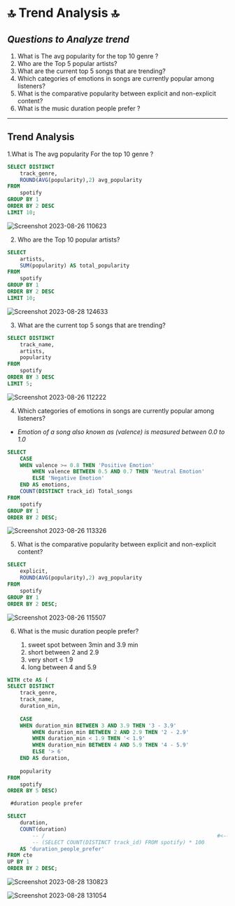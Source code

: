 
# 🔝 Trend Analysis 🔝
## _Questions to Analyze trend_

1. What is The avg popularity for the top 10 genre ?
2. Who are the Top 5 popular artists?
3. What are the current top 5 songs that are trending?
4. Which categories of emotions in songs are currently popular among listeners?
5. What is the comparative popularity between explicit and non-explicit content?
6. What is the music duration people prefer ?
----------------------------------------------------------------------------------------------------------------------------------------------------------------------------

## Trend Analysis
1.What is The avg popularity For the top 10 genre ?

```SQL
SELECT DISTINCT
    track_genre,
    ROUND(AVG(popularity),2) avg_popularity
FROM 
    spotify
GROUP BY 1
ORDER BY 2 DESC
LIMIT 10;
```
![Screenshot 2023-08-26 110623](https://github.com/SRG69/Spotify-database/assets/131379055/2ae5ce50-e439-47ef-a4df-755adf78ae7a)

2. Who are the Top 10 popular artists?

```SQL
SELECT
	artists,
	SUM(popularity) AS total_popularity
FROM
	spotify
GROUP BY 1
ORDER BY 2 DESC
LIMIT 10;
```
![Screenshot 2023-08-28 124633](https://github.com/SRG69/Spotify-database/assets/131379055/47a7d24a-9448-44cc-9c4b-5cc54f369762)


3. What are the current top 5 songs that are trending?
```SQL
SELECT DISTINCT
    track_name,
    artists,
    popularity
FROM 
	spotify
ORDER BY 3 DESC
LIMIT 5;
```
![Screenshot 2023-08-26 112222](https://github.com/SRG69/Spotify-database/assets/131379055/98420b65-04b5-4d1e-a938-17c5e314a863)

4. Which categories of emotions in songs are currently popular among listeners?
- _Emotion of a song also known as (valence) is measured between 0.0 to 1.0_
```SQL
SELECT 
    CASE 
	WHEN valence >= 0.8 THEN 'Positive Emotion'
        WHEN valence BETWEEN 0.5 AND 0.7 THEN 'Neutral Emotion'
        ELSE 'Negative Emotion' 
	END AS emotions,
    COUNT(DISTINCT track_id) Total_songs
FROM 
	spotify
GROUP BY 1
ORDER BY 2 DESC;
```
![Screenshot 2023-08-26 113326](https://github.com/SRG69/Spotify-database/assets/131379055/a7d02520-b4fc-42a9-a81e-4700669477e9)

5. What is the comparative popularity between explicit and non-explicit content?
``` SQL
SELECT 
	explicit,
	ROUND(AVG(popularity),2) avg_popularity
FROM 
	spotify
GROUP BY 1
ORDER BY 2 DESC;
```
![Screenshot 2023-08-26 115507](https://github.com/SRG69/Spotify-database/assets/131379055/a6911e42-c7eb-468a-9aad-e64be37fa0f9)

6. What is the music duration people prefer?

	1. sweet spot between 3min and 3.9 min
	2. short between 2 and 2.9
	3. very short < 1.9
	4. long between 4 and 5.9

```SQL
WITH cte AS (
SELECT DISTINCT
	track_genre,
    track_name,
    duration_min,
    
	CASE 
	WHEN duration_min BETWEEN 3 AND 3.9 THEN '3 - 3.9'
        WHEN duration_min BETWEEN 2 AND 2.9 THEN '2 - 2.9'
        WHEN duration_min < 1.9 THEN '< 1.9'
        WHEN duration_min BETWEEN 4 AND 5.9 THEN '4 - 5.9'
        ELSE '> 6'
	END AS duration,
    
    popularity
FROM 
	spotify
ORDER BY 5 DESC)

 #duration people prefer

SELECT 
	duration,
	COUNT(duration) 
		-- /                                                       #<-- using this query to find percentage
        -- (SELECT COUNT(DISTINCT track_id) FROM spotify) * 100
    AS 'duration_people_prefer'
FROM cte
UP BY 1
ORDER BY 2 DESC;

```
![Screenshot 2023-08-28 130823](https://github.com/SRG69/Spotify-database/assets/131379055/a94dc097-48d5-4d1c-93c1-840e5d8efadc)

![Screenshot 2023-08-28 131054](https://github.com/SRG69/Spotify-database/assets/131379055/1a92e917-ebcc-4458-aa86-ed55abe9f9b8)



